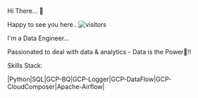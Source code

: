 Hi There... 👋

Happy to see you here.. ![visitors](https://visitor-badge.glitch.me/badge?page_id=page.id)

I'm a Data Engineer...

Passionated to deal with data & analytics - Data is the Power💪!!

Skills Stack:

|Python|SQL|GCP-BQ|GCP-Logger|GCP-DataFlow|GCP-CloudComposer|Apache-Airflow|


<!--
### Hi there 👋


**pkrishna88/pkrishna88** is a ✨ _special_ ✨ repository because its `README.md` (this file) appears on your GitHub profile.

Here are some ideas to get you started:

- 🔭 I’m currently working on ...
- 🌱 I’m currently learning ...
- 👯 I’m looking to collaborate on ...
- 🤔 I’m looking for help with ...
- 💬 Ask me about ...
- 📫 How to reach me: ...
- 😄 Pronouns: ...
- ⚡ Fun fact: ...
-->

